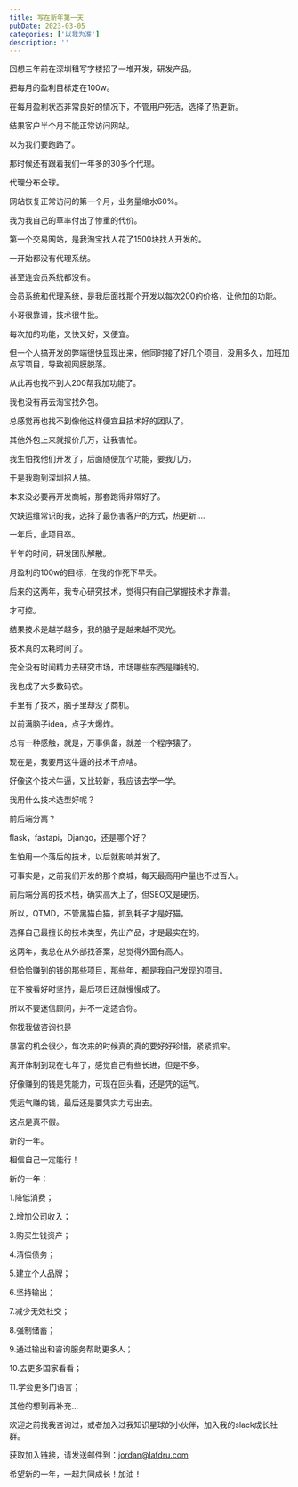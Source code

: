 ```yaml
---
title: 写在新年第一天
pubDate: 2023-03-05
categories: ['以我为准']
description: ''
---
```


回想三年前在深圳租写字楼招了一堆开发，研发产品。

把每月的盈利目标定在100w。

在每月盈利状态非常良好的情况下，不管用户死活，选择了热更新。

结果客户半个月不能正常访问网站。

以为我们要跑路了。

那时候还有跟着我们一年多的30多个代理。

代理分布全球。

网站恢复正常访问的第一个月，业务量缩水60%。

我为我自己的草率付出了惨重的代价。

第一个交易网站，是我淘宝找人花了1500块找人开发的。

一开始都没有代理系统。

甚至连会员系统都没有。

会员系统和代理系统，是我后面找那个开发以每次200的价格，让他加的功能。

小哥很靠谱，技术很牛批。

每次加的功能，又快又好，又便宜。

但一个人搞开发的弊端很快显现出来，他同时接了好几个项目，没用多久，加班加点写项目，导致视网膜脱落。

从此再也找不到人200帮我加功能了。

我也没有再去淘宝找外包。

总感觉再也找不到像他这样便宜且技术好的团队了。

其他外包上来就报价几万，让我害怕。

我生怕找他们开发了，后面随便加个功能，要我几万。

于是我跑到深圳招人搞。

本来没必要再开发商城，那套跑得非常好了。

欠缺运维常识的我，选择了最伤害客户的方式，热更新....

一年后，此项目卒。

半年的时间，研发团队解散。

月盈利的100w的目标，在我的作死下早夭。

后来的这两年，我专心研究技术，觉得只有自己掌握技术才靠谱。

才可控。

结果技术是越学越多，我的脑子是越来越不灵光。

技术真的太耗时间了。

完全没有时间精力去研究市场，市场哪些东西是赚钱的。

我也成了大多数码农。

手里有了技术，脑子里却没了商机。

以前满脑子idea，点子大爆炸。

总有一种感触，就是，万事俱备，就差一个程序猿了。

现在是，我要用这牛逼的技术干点啥。

好像这个技术牛逼，又比较新，我应该去学一学。

我用什么技术选型好呢？

前后端分离？

flask，fastapi，Django，还是哪个好？

生怕用一个落后的技术，以后就影响并发了。

可事实是，之前我们开发的那个商城，每天最高用户量也不过百人。

前后端分离的技术栈，确实高大上了，但SEO又是硬伤。

所以，QTMD，不管黑猫白猫，抓到耗子才是好猫。

选择自己最擅长的技术类型，先出产品，才是最实在的。

这两年，我总在从外部找答案，总觉得外面有高人。

但恰恰赚到的钱的那些项目，那些年，都是我自己发现的项目。

在不被看好时坚持，最后项目还就慢慢成了。

所以不要迷信顾问，并不一定适合你。

你找我做咨询也是

暴富的机会很少，每次来的时候真的真的要好好珍惜，紧紧抓牢。

离开体制到现在七年了，感觉自己有些长进，但是不多。

好像赚到的钱是凭能力，可现在回头看，还是凭的运气。

凭运气赚的钱，最后还是要凭实力亏出去。

这点是真不假。

新的一年。

相信自己一定能行！

新的一年：

1.降低消费；

2.增加公司收入；

3.购买生钱资产；

4.清偿债务；

5.建立个人品牌；

6.坚持输出；

7.减少无效社交；

8.强制储蓄；

9.通过输出和咨询服务帮助更多人；

10.去更多国家看看；

11.学会更多门语言；

其他的想到再补充…




欢迎之前找我咨询过，或者加入过我知识星球的小伙伴，加入我的slack成长社群。

获取加入链接，请发送邮件到：jordan@lafdru.com

希望新的一年，一起共同成长！加油！

